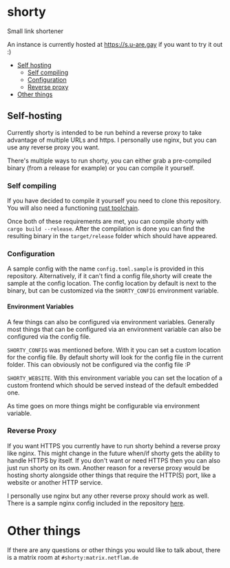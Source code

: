 # shorty

Small link shortener

An instance is currently hosted at https://s.u-are.gay
if you want to try it out :)

- [Self hosting](#self-hosting)
  - [Self compiling](#self-compiling)
  - [Configuration](#configuration)
  - [Reverse proxy](#reverse-proxy)
- [Other things](#other-things)


## Self-hosting

Currently shorty is intended to be run behind a reverse proxy to take advantage of multiple URLs and
https. I personally use nginx, but you can use any reverse proxy you want.

There's multiple ways to run shorty, you can either grab a pre-compiled binary (from a release for example)
or you can compile it yourself.

### Self compiling

If you have decided to compile it yourself you need to clone this repository.
You will also need a functioning [rust toolchain](https://www.rust-lang.org/tools/install).

Once both of these requirements are met, you can compile shorty with `cargo build --release`.
After the compilation is done you can find the resulting binary in the `target/release` folder
which should have appeared.

### Configuration

A sample config with the name `config.toml.sample` is provided in this repository. Alternatively, if it
can't find a config file,shorty will create the sample at the config location.
The config location by default is next to the binary, but can be customized via the `SHORTY_CONFIG`
environment variable.

#### Environment Variables
A few things can also be configured via environment variables.
Generally most things that can be configured via an environment variable can also be configured via the config file.

`SHORTY_CONFIG` was mentioned before. With it you can set a custom location for the config file. 
By default shorty will look for the config file in the current folder. This can obviously not be configured 
via the config file :P

`SHORTY_WEBSITE`. With this environment variable you can set the location of a custom frontend which
should be served instead of the default embedded one.


As time goes on more things might be configurable via environment variable.

### Reverse Proxy
If you want HTTPS you currently have to run shorty behind a reverse proxy like nginx.
This might change in the future when/if shorty gets the ability to handle HTTPS by itself. If you don't 
want or need HTTPS then you can also just run shorty on its own.
Another reason for a reverse proxy would be hosting shorty alongside other things that require the HTTP(S) 
port, like a website or another HTTP service.

I personally use nginx but any other reverse proxy should work as well.
There is a sample nginx config included in the repository [here](meta/shorty.conf).

# Other things
If there are any questions or other things you would like to talk about, 
there is a matrix room at `#shorty:matrix.netflam.de`


